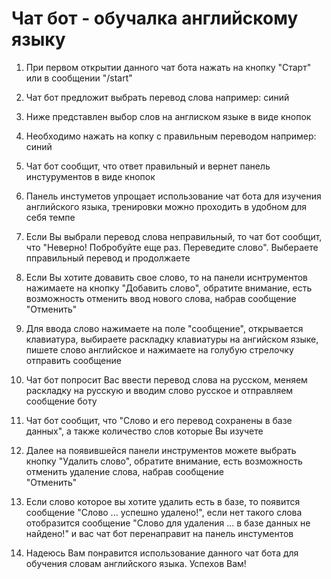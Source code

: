 # Чат бот - обучалка английскому языку

1. При первом открытии данного чат бота нажать на кнопку  "Старт" или в сообщении "/start"

2. Чат бот предложит выбрать перевод слова например: синий

3. Ниже представлен выбор слов на англиском языке в виде кнопок

4. Необходимо нажать на копку с правильным переводом например: синий

5. Чат бот сообщит, что ответ правильный и вернет панель инстурументов в виде кнопок

6. Панель инстуметов упрощает использование чат бота для изучения английского языка, тренировки можно проходить в удобном для себя темпе

7. Если Вы выбрали перевод слова неправильный, то чат бот сообщит, что "Неверно! Побробуйте еще раз. Переведите слово". Выбераете пправильный перевод и продолжаете

8. Если Вы хотите довавить свое слово, то на панели иснтрументов нажимаете на кнопку "Добавить слово", обратите внимание, есть возможность отменить ввод нового слова, набрав сообщение   
   "Отменить"

9. Для ввода слово нажимаете на поле "сообщение", открывается клавиатура, выбираете раскладку клавиатуры на ангийском языке, пишете слово английское и нажимаете на голубую стрелочку 
   отправить сообщение

10. Чат бот попросит Вас ввести перевод слова на русском, меняем раскладку на русскую и вводим слово русское и отправляем сообщение боту

11. Чат бот сообщит, что "Слово и его перевод сохранены в базе данных", а также количество слов которые Вы изучете

12. Далее на появившейся панели инструментов можете выбрать кнопку "Удалить слово", обратите внимание, есть возможность отменить удаление слова, набрав сообщение   
   "Отменить"

13. Если слово которое вы хотите удалить есть в базе, то появится сообщение "Слово ... успешно удалено!", если нет такого слова отобразится сообщение "Слово для удаления ... в базе данных не  
    найдено!" и вас чат бот перенаправит на панель инстументов

14. Надеюсь Вам понравится использование данного чат бота для обучения словам английского языка. Успехов Вам!
